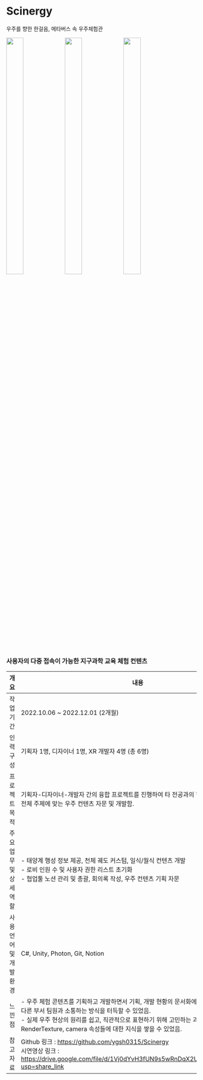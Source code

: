 # Scinergy
우주를 향한 한걸음, 메타버스 속 우주체험관


<p>
<img src="https://user-images.githubusercontent.com/65221707/210815810-709b648b-9495-4b8e-b1ec-636d1d72f9df.png" width="30%" height="40%">
<img src="https://user-images.githubusercontent.com/65221707/210815615-ccff27b4-5acd-4dc1-aa84-7661ab81a5db.png" width="30%" height="40%">
<img src="https://user-images.githubusercontent.com/65221707/210815684-92ea12dd-0ed6-4cf9-a1dd-e171da4292c7.png" width="30%" height="40%">
</p>

<br><br>

### 사용자의 다중 접속이 가능한 지구과학 교육 체험 컨텐츠
|개요|내용|
| --- | --- |
| 작업 기간 | 2022.10.06 ~ 2022.12.01 (2개월) |
| 인력 구성 | 기획자 1명, 디자이너 1명, XR 개발자 4명 (총 6명) |
| 프로젝트 목적 | 기획자-디자이너-개발자 간의 융합 프로젝트를 진행하여 타 전공과의 협업 방식을 터득하고, 전체 주제에 맞는 우주 컨텐츠 자문 및 개발함. |
| 주요업무<br>및 상세역할 |- 태양계 행성 정보 제공, 천체 궤도 커스텀, 일식/월식 컨텐츠 개발 <br>- 로비 인원 수 및 사용자 권한 리스트 초기화<br>- 협업툴 노션 관리 및 총괄, 회의록 작성, 우주 컨텐츠 기획 자문 |
| 사용언어<br>및 개발환경 | C#, Unity, Photon, Git, Notion |
| 느낀 점 | - 우주 체험 콘텐츠를 기획하고 개발하면서 기획, 개발 현황의 문서화에 대한 중요성을 깨닫고, 다른 부서 팀원과 소통하는 방식을 터득할 수 있었음.<br>- 실제 우주 현상의 원리를 쉽고, 직관적으로 표현하기 위해 고민하는 과정에서 RenderTexture, camera 속성들에 대한 지식을 쌓을 수 있었음. |
| 참고자료 | Github 링크 : https://github.com/ygsh0315/Scinergy<br>시연영상 링크 : https://drive.google.com/file/d/1Vj0dYvH3fUN9s5wRnDqX2UqFHD4BHk6f/view?usp=share_link |

<br>
